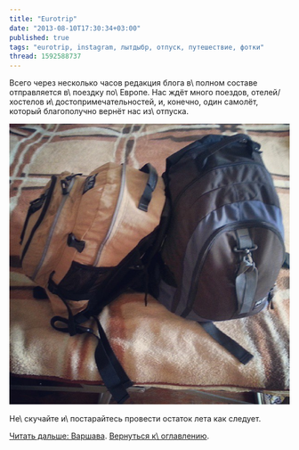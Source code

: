 ```yaml
---
title: "Eurotrip"
date: "2013-08-10T17:30:34+03:00"
published: true
tags: "eurotrip, instagram, лытдыбр, отпуск, путешествие, фотки"
thread: 1592588737
---
```


Всего через несколько часов редакция блога в\ полном составе отправляется в\ поездку по\ Европе. Нас ждёт много поездов,
отелей/хостелов и\ достопримечательностей, и, конечно, один самолёт, который благополучно вернёт нас из\ отпуска.

![К отправлению готовы](/images/travel/2013-08-eurotrip/minsk-backpacks.jpg "К отправлению готовы")

Не\ скучайте и\ постарайтесь провести остаток лета как следует.

[Читать дальше: Варшава](/post/eurotrip-warsaw/). [Вернуться к\ оглавлению](/post/eurotrip-2013/).
